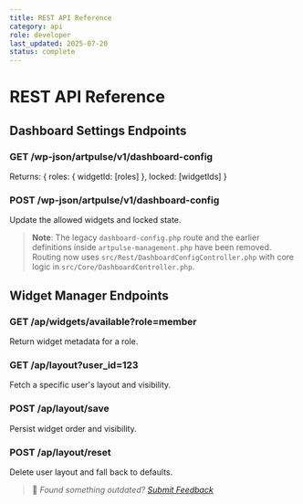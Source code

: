 ```yaml
---
title: REST API Reference
category: api
role: developer
last_updated: 2025-07-20
status: complete
---
```


# REST API Reference

## Dashboard Settings Endpoints

### GET /wp-json/artpulse/v1/dashboard-config
Returns:
{
  roles: { widgetId: [roles] },
  locked: [widgetIds]
}

### POST /wp-json/artpulse/v1/dashboard-config
Update the allowed widgets and locked state.

> **Note**: The legacy `dashboard-config.php` route and the earlier
> definitions inside `artpulse-management.php` have been removed. Routing now uses `src/Rest/DashboardConfigController.php` with core logic in `src/Core/DashboardController.php`.

## Widget Manager Endpoints

### GET /ap/widgets/available?role=member
Return widget metadata for a role.

### GET /ap/layout?user_id=123
Fetch a specific user's layout and visibility.

### POST /ap/layout/save
Persist widget order and visibility.

### POST /ap/layout/reset
Delete user layout and fall back to defaults.

> 💬 *Found something outdated? [Submit Feedback](../feedback.md)*
